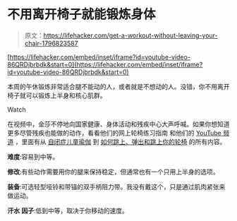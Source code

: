 # 不用离开椅子就能锻炼身体

> 原文：<https://lifehacker.com/get-a-workout-without-leaving-your-chair-1796823587>

 [https://lifehacker.com/embed/inset/iframe?id=youtube-video-86QRDjbrbdk&start=0](https://lifehacker.com/embed/inset/iframe?id=youtube-video-86QRDjbrbdk&start=0) 

本周的午休锻炼非常适合腿不能动的人，或者就是不想动的人。没错，你不用离开椅子就可以锻炼上半身和核心肌群。

Watch

在视频中，金莎不停地向国家健康、身体活动和残疾中心大声呼喊。如果你想知道更多尽管残疾也能做的动作，看看他们的网上轮椅练习指南 和他们的 [YouTube 频道](https://www.youtube.com/user/NCPAD) ，里面有从 [自闭症儿童瑜伽](https://www.youtube.com/watch?v=wUNgrw91BlI) 到 [如何跳上、弹出和跳上你的轮椅](https://www.youtube.com/watch?v=KXs20VzEYKQ) 的所有内容。

**难度**:容易到中等。

**修改**:有些动作需要用你的腿来保持稳定，但通常也有一个只用上半身的选项。

**装备**:可选轻型哑铃和带锚的双手柄阻力带。我没有戴这个，只是通过肌肉紧张来做运动。

**汗水** **因子**:低到中等，取决于你移动的速度。